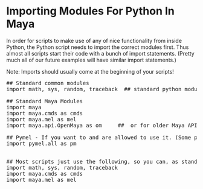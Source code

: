 
Importing Modules For Python In Maya
=========================================

In order for scripts to make use of any of nice functionality from inside Python, the Python script needs to import the correct modules first. Thus almost all scripts start their code with a bunch of import statements. (Pretty much all of our future examples will have similar import statements.)

Note:  Imports should usually come at the beginning of your scripts!


<pre>
## Standard common modules
import math, sys, random, traceback  ## standard python modules

## Standard Maya Modules
import maya
import maya.cmds as cmds
import maya.mel as mel
import maya.api.OpenMaya as om     ##  or for older Maya API (v1)  #import maya.OpenMaya as OmOld

## Pymel - If you want to and are allowed to use it. (Some pipelines avoid it.)
import pymel.all as pm


## Most scripts just use the following, so you can, as standard practice, just copy paste it to your scripts...
import math, sys, random, traceback
import maya.cmds as cmds
import maya.mel as mel

</pre

